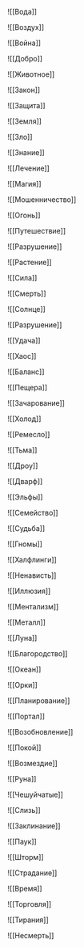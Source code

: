 ![[Вода]]

![[Воздух]]

![[Война]]

![[Добро]]

![[Животное]]

![[Закон]]

![[Защита]]

![[Земля]]

![[Зло]]

![[Знание]]

![[Лечение]]

![[Магия]]

![[Мошенничество]]

![[Огонь]]

![[Путешествие]]

![[Разрушение]]

![[Растение]]

![[Сила]]

![[Смерть]]

![[Солнце]]

![[Разрушение]]

![[Удача]]

![[Хаос]]

![[Баланс]]

![[Пещера]]

![[Зачарование]]

![[Холод]]

![[Ремесло]]

![[Тьма]]

![[Дроу]]

![[Дварф]]

![[Эльфы]]

![[Семейство]]

![[Судьба]]

![[Гномы]]

![[Халфлинги]]

![[Ненависть]]

![[Иллюзия]]

![[Ментализм]]

![[Металл]]

![[Луна]]

![[Благородство]]

![[Океан]]

![[Орки]]

![[Планирование]]

![[Портал]]

![[Возобновление]]

![[Покой]]

![[Возмездие]]

![[Руна]]

![[Чешуйчатые]]

![[Слизь]]

![[Заклинание]]

![[Паук]]

![[Шторм]]

![[Страдание]]

![[Время]]

![[Торговля]]

![[Тирания]]

![[Несмерть]]